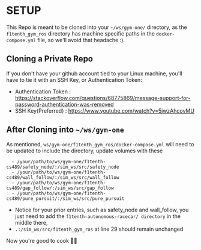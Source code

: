 # SETUP
This Repo is meant to be cloned into your ``~/ws/gym-one/`` directory, as the ``f1tenth_gym_ros`` directory has machine specific paths in the ``docker-compose.yml`` file, so we'll avoid that headache :). 

## Cloning a Private Repo 
If you don't have your github account tied to your Linux machine, you'll have to tie it with an SSH Key, or Authentication Token: 
- Authentication Token : https://stackoverflow.com/questions/68775869/message-support-for-password-authentication-was-removed
- SSH Key(Preferred)   : https://www.youtube.com/watch?v=5jwzAhcovMU

## After Cloning into ``~/ws/gym-one``
As mentioned, ``ws/gym-one/f1tenth_gym_ros/docker-compose.yml`` will need to be updated to include the directory, update volumes with these 
```
  - /your/path/to/ws/gym-one/f1tenth-cs489/safety_node/:/sim_ws/src/safety_node
  - /your/path/to/ws/gym-one/f1tenth-cs489/wall_follow/:/sim_ws/src/wall_follow
  - /your/path/to/ws/gym-one/f1tenth-cs489/gap_follow/:/sim_ws/src/gap_follow
  - /your/path/to/ws/gym-one/f1tenth-cs489/pure_pursuit/:/sim_ws/src/pure_pursuit
```

- Notice for your prior entries, such as safety_node and wall_follow, you just need to add the ``f1tenth-autonomous-racecar/ directory`` in the middle there, 
- ``.:/sim_ws/src/f1tenth_gym_ros`` at line 29 should remain unchanged 


Now you're good to cook 👨‍🍳
